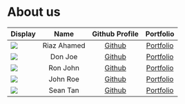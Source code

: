 # About us

Display | Name | Github Profile | Portfolio 
--------|:----:|:--------------:|:---------:
![](https://via.placeholder.com/100.png?text=Photo) | Riaz Ahamed | [Github](https://github.com/) | [Portfolio](docs/team/johndoe.md)
![](https://via.placeholder.com/100.png?text=Photo) | Don Joe | [Github](https://github.com/) | [Portfolio](docs/team/johndoe.md)
![](https://via.placeholder.com/100.png?text=Photo) | Ron John | [Github](https://github.com/) | [Portfolio](docs/team/johndoe.md)
![](https://via.placeholder.com/100.png?text=Photo) | John Roe | [Github](https://github.com/) | [Portfolio](docs/team/johndoe.md)
![](https://via.placeholder.com/100.png?text=Photo) | Sean Tan | [Github](https://github.com/) | [Portfolio](docs/team/johndoe.md)
 